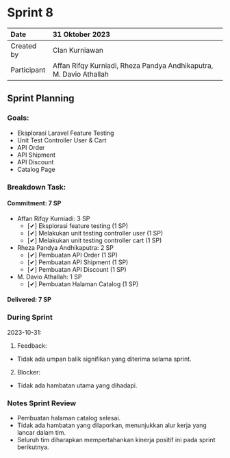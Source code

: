 # Sprint 8


| Date        | 31 Oktober 2023                                                    |
| :---------- | :----------------------------------------------------------------- |
| Created by  | Clan Kurniawan                                                     |
| Participant | Affan Rifqy Kurniadi, Rheza Pandya Andhikaputra, M. Davio Athallah |
## Sprint Planning
### Goals:
- Eksplorasi Laravel Feature Testing
- Unit Test Controller User & Cart
- API Order
- API Shipment
- API Discount
- Catalog Page

### Breakdown Task:
#### Commitment: 7 SP
- Affan Rifqy Kurniadi: 3 SP
  - [✔] Eksplorasi feature testing (1 SP)
  - [✔] Melakukan unit testing controller user (1 SP)
  - [✔] Melakukan unit testing controller cart (1 SP)
- Rheza Pandya Andhikaputra: 2 SP
  - [✔] Pembuatan API Order (1 SP)
  - [✔] Pembuatan API Shipment (1 SP)
  - [✔] Pembuatan API Discount (1 SP)
- M. Davio Athallah: 1 SP
  - [✔] Pembuatan Halaman Catalog (1 SP)

#### Delivered: 7 SP
### During Sprint
2023-10-31:
1. Feedback:
- Tidak ada umpan balik signifikan yang diterima selama sprint.
2. Blocker:
- Tidak ada hambatan utama yang dihadapi.

### Notes Sprint Review
- Pembuatan halaman catalog selesai.
- Tidak ada hambatan yang dilaporkan, menunjukkan alur kerja yang lancar dalam tim.
- Seluruh tim diharapkan mempertahankan kinerja positif ini pada sprint berikutnya.
